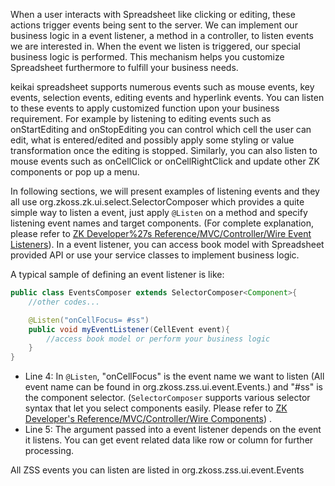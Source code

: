 When a user interacts with Spreadsheet like clicking or editing, these
actions trigger events being sent to the server. We can implement our
business logic in a event listener, a method in a controller, to listen
events we are interested in. When the event we listen is triggered, our
special business logic is performed. This mechanism helps you customize
Spreadsheet furthermore to fulfill your business needs.

keikai spreadsheet supports numerous events such as mouse events, key
events, selection events, editing events and hyperlink events. You can
listen to these events to apply customized function upon your business
requirement. For example by listening to editing events such as
onStartEditing and onStopEditing you can control which cell the user can
edit, what is entered/edited and possibly apply some styling or value
transformation once the editing is stopped. Similarly, you can also
listen to mouse events such as onCellClick or onCellRightClick and
update other ZK components or pop up a menu.

In following sections, we will present examples of listening events and
they all use <javadoc>org.zkoss.zk.ui.select.SelectorComposer</javadoc>
which provides a quite simple way to listen a event, just apply
`@Listen` on a method and specify listening event names and target
components. (For complete explanation, please refer to [ZK Developer%27s
Reference/MVC/Controller/Wire Event
Listeners](ZK_Developer%27s_Reference/MVC/Controller/Wire_Event_Listeners "wikilink")).
In a event listener, you can access book model with Spreadsheet provided
API or use your service classes to implement business logic.

A typical sample of defining an event listener is like:

``` java
public class EventsComposer extends SelectorComposer<Component>{
    //other codes...

    @Listen("onCellFocus= #ss")
    public void myEventListener(CellEvent event){
        //access book model or perform your business logic
    }
}
```

  - Line 4: In `@Listen`, "onCellFocus" is the event name we want to
    listen (All event name can be found in
    <javadoc directory="zss">org.zkoss.zss.ui.event.Events</javadoc>.)
    and "\#ss" is the component selector. (`SelectorComposer` supports
    various selector syntax that let you select components easily.
    Please refer to [ZK Developer's Reference/MVC/Controller/Wire
    Components](ZK_Developer's_Reference/MVC/Controller/Wire_Components "wikilink"))
    .
  - Line 5: The argument passed into a event listener depends on the
    event it listens. You can get event related data like row or column
    for further processing.

All ZSS events you can listen are listed in
<javadoc directory="zss">org.zkoss.zss.ui.event.Events</javadoc>
